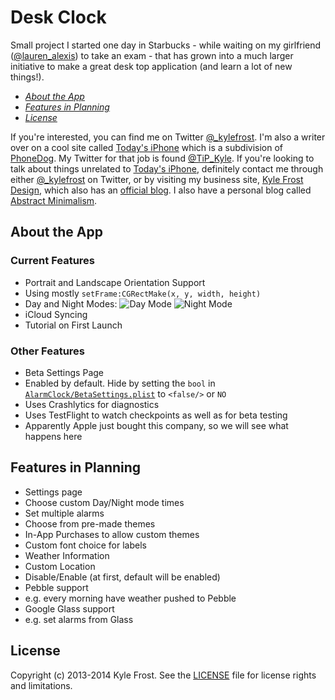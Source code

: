 # Desk Clock

Small project I started one day in Starbucks - while waiting on my girlfriend ([@lauren_alexis](http://www.twitter.com/lauren_alexis)) to take an exam - that has grown into a much larger initiative to make a great desk top application (and learn a lot of new things!).

- [_About the App_](https://github.com/kylefrost/Desk-Clock/tree/beta#about-the-app)
- [_Features in Planning_](https://github.com/kylefrost/Desk-Clock/tree/beta#features-in-planning)
- [_License_](https://github.com/kylefrost/Desk-Clock/tree/beta#license)

If you're interested, you can find me on Twitter [@_kylefrost](http://www.twitter.com/_kylefrost). I'm also a writer over on a cool site called [Today's iPhone](http://www.todaysiphone.com) which is a subdivision of [PhoneDog](http://www.phonedog.com). My Twitter for that job is found [@TiP_Kyle](http://www.twitter.com/TiP_Kyle). If you're looking to talk about things unrelated to [Today's iPhone](http://www.todaysiphone.com), definitely contact me through either [@_kylefrost](http://www.twitter.com/_kylefrost) on Twitter, or by visiting my business site, [Kyle Frost Design](http://www.kylefrostdesign.com), which also has an [official blog](http://blog.kylefrostdesign.com). I also have a personal blog called [Abstract Minimalism](http://abstractminimalism.wordpress.com).

## About the App
### Current Features
- Portrait and Landscape Orientation Support
 - Using mostly `setFrame:CGRectMake(x, y, width, height)`
- Day and Night Modes:
![Day Mode](http://i.imgur.com/lZq0035.png)
![Night Mode](http://i.imgur.com/3R4wYwb.png)
- iCloud Syncing
- Tutorial on First Launch

### Other Features
- Beta Settings Page
 - Enabled by default. Hide by setting the `bool` in [`AlarmClock/BetaSettings.plist`](AlarmClock/BetaSettings.plist) to `<false/>` or `NO`
- Uses Crashlytics for diagnostics
- Uses TestFlight to watch checkpoints as well as for beta testing
 - Apparently Apple just bought this company, so we will see what happens here

## Features in Planning
- Settings page
 - Choose custom Day/Night mode times
 - Set multiple alarms
 - Choose from pre-made themes
 - In-App Purchases to allow custom themes
 - Custom font choice for labels
- Weather Information
 - Custom Location
 - Disable/Enable (at first, default will be enabled)
- Pebble support
 - e.g. every morning have weather pushed to Pebble
- Google Glass support
 - e.g. set alarms from Glass

## License
Copyright (c) 2013-2014 Kyle Frost. See the [LICENSE](LICENSE) file for license rights and limitations.